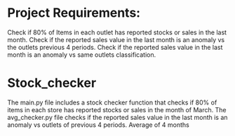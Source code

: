 # Project Requirements:

Check if 80% of Items in each outlet has reported stocks or sales in the last month.
Check if the reported sales value in the last month is an anomaly vs the outlets previous 4 periods.
Check if the reported sales value in the last month is an anomaly vs same outlets classification.

# Stock_checker
The main.py file includes a stock checker function that checks if 80% of items in each store has reported stocks or sales in the month of March.
The avg_checker.py file checks if the reported sales value in the last month is an anomaly vs outlets of previous 4 periods. 
Average of 4 months
